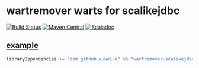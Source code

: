 # wartremover warts for scalikejdbc

[![Build Status](https://travis-ci.org/xuwei-k/wartremover-scalikejdbc.svg?branch=master)](https://travis-ci.org/xuwei-k/wartremover-scalikejdbc)
[![Maven Central](https://maven-badges.herokuapp.com/maven-central/com.github.xuwei-k/wartremover-scalikejdbc_2.12/badge.svg)](https://maven-badges.herokuapp.com/maven-central/com.github.xuwei-k/wartremover-scalikejdbc_2.12/)
[![Scaladoc](https://javadoc-badge.appspot.com/com.github.xuwei-k/wartremover-scalikejdbc_2.12.svg?label=scaladoc)](https://javadoc-badge.appspot.com/com.github.xuwei-k/wartremover-scalikejdbc_2.12/scalikejdbc/warts/index.html?javadocio=true)

## [example](example/test/basic/build.sbt)

```scala
libraryDependencies += "com.github.xuwei-k" %% "wartremover-scalikejdbc" % "0.2.1"
```

